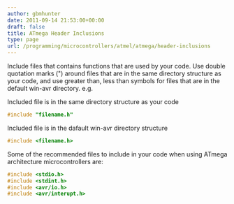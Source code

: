 ```yaml
---
author: gbmhunter
date: 2011-09-14 21:53:00+00:00
draft: false
title: ATmega Header Inclusions
type: page
url: /programming/microcontrollers/atmel/atmega/header-inclusions
---
```


Include files that contains functions that are used by your code. Use double quotation marks (") around files that are in the same directory structure as your code, and use greater than, less than symbols for files that are in the default win-avr directory. e.g.

Included file is in the same directory structure as your code

```c    
#include "filename.h"
```

Included file is in the dafault win-avr directory structure

```c    
#include <filename.h>
```

Some of the recommended files to include in your code when using ATmega architecture microcontrollers are:

```c    
#include <stdio.h>
#include <stdint.h>
#include <avr/io.h>
#include <avr/interupt.h>
```
